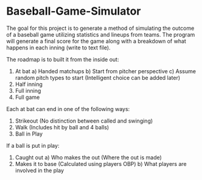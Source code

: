# Baseball-Game-Simulator


The goal for this project is to generate a method of simulating the outcome of a baseball game utilizing statistics and lineups from teams. The program will generate a final score for the game along with a breakdown of what happens in each inning (write to text file). 

The roadmap is to built it from the inside out:
  1. At bat
    a) Handed matchups
    b) Start from pitcher perspective
    c) Assume random pitch types to start (Intelligent choice can be added later)
  2. Half inning
  3. Full inning
  4. Full game
 
 
 
Each at bat can end in one of the following ways: 
  1. Strikeout (No distinction between called and swinging)
  2. Walk (Includes hit by ball and 4 balls)
  3. Ball in Play
  
  
  
If a ball is put in play:
  1. Caught out
    a) Who makes the out (Where the out is made)
  2. Makes it to base (Calculated using players OBP)
    b) What players are involved in the play
  
  
